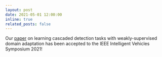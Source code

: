 ```yaml
---
layout: post
date: 2021-05-01 12:00:00
inline: true
related_posts: false
---
```


Our <a href="https://lasnik.github.io/wsda/">paper</a> on learning cascaded detection tasks with weakly-supervised domain adaptation has been accepted to the IEEE Intelligent Vehicles Symposium 2021!
